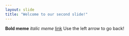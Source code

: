 ```yaml
---
layout: slide
title: "Welcome to our second slide!"
---
```

**Bold meme** *italic meme* [link](google.com)
Use the left arrow to go back!
